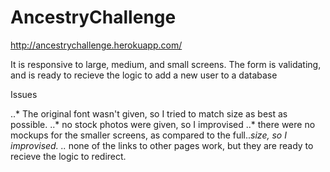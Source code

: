 # AncestryChallenge

http://ancestrychallenge.herokuapp.com/

It is responsive to large, medium, and small screens. 
The form is validating, and is ready to recieve the logic to add a new user to a database

Issues

..* The original font wasn't given, so I tried to match size as best as possible. 
..* no stock photos were given, so I improvised 
..* there were no mockups for the smaller screens, as compared to the full..*size, so I improvised. 
..* none of the links to other pages work, but they are ready to recieve the logic to redirect. 